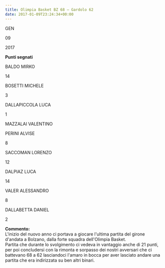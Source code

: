 ```yaml
---
title: Olimpia Basket BZ 68 – Gardolo 62
date: 2017-01-09T23:24:34+00:00
---
```

GEN

09

2017

**Punti segnati**

BALDO MIRKO

14

BOSETTI MICHELE

3

DALLAPICCOLA LUCA

1

MAZZALAI VALENTINO

PERINI ALVISE

8

SACCOMAN LORENZO

12

DALPIAZ LUCA

14

VALER ALESSANDRO

8

DALLABETTA DANIEL

2

**Commento:**  
L'inizio del nuovo anno ci portava a giocare l'ultima partita del girone d'andata a Bolzano, dalla forte squadra dell'Olimpia Basket.  
Partita che durante lo svolgimento ci vedeva in vantaggio anche di 21 punti, per poi concludersi con la rimonta e sorpasso dei nostri avversari che ci battevano 68 a 62 lasciandoci l'amaro in bocca per aver lasciato andare una partita che era indirizzata su ben altri binari.